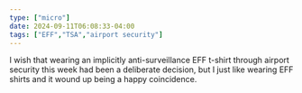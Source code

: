 ```yaml
---
type: ["micro"]
date: 2024-09-11T06:08:33-04:00
tags: ["EFF","TSA","airport security"]
---
```

I wish that wearing an implicitly anti-surveillance EFF t-shirt through airport security this week had been a deliberate decision, but I just like wearing EFF shirts and it wound up being a happy coincidence.
